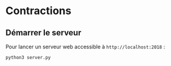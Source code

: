 # Contractions

## Démarrer le serveur

Pour lancer un serveur web accessible à `http://localhost:2018` :

    python3 server.py
